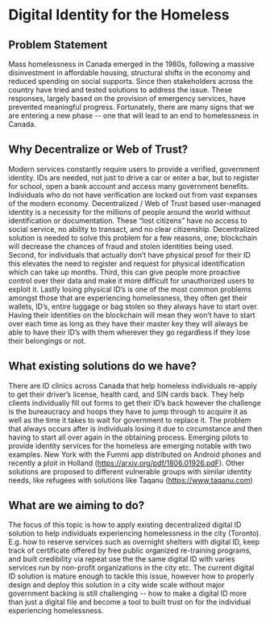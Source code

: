# Digital Identity for the Homeless
## Problem Statement
Mass homelessness in Canada emerged in the 1980s, following a massive disinvestment in affordable housing, structural shifts in the economy and reduced spending on social supports. Since then stakeholders across the country have tried and tested solutions to address the issue. These responses, largely based on the provision of emergency services, have prevented meaningful progress. Fortunately, there are many signs that we are entering a new phase -- one that will lead to an end to homelessness in Canada.
## Why Decentralize or Web of Trust?
Modern services constantly require users to provide a verified, government identity. IDs are needed, not just to drive a car or enter a bar, but to register for school, open a bank account and access many government benefits. Individuals who do not have verification are locked out from vast expanses of the modern economy. Decentralized / Web of Trust based user-managed identity is a necessity for the millions of people around the world without identification or documentation. These “lost citizens” have no access to social service, no ability to transact, and no clear citizenship. 
Decentralized solution is needed to solve this problem for a few reasons, one; blockchain will decrease the chances of fraud and stolen identities being used. Second, for individuals that actually don’t have physical proof for their ID this elevates the need to register and request for physical identification which can take up months. Third, this can give people more proactive control over their data and make it more difficult for unauthorized users to exploit it. Lastly losing physical ID’s is one of the most common problems amongst those that are experiencing homelessness, they often get their wallets, ID’s, entire luggage or bag stolen so they always have to start over. Having their identities on the blockchain will mean they won’t have to start over each time as long as they have their master key they will always be able to have their ID’s with them wherever they go regardless if they lose their belongings or not.
## What existing solutions do we have?
There are ID clinics across Canada that help homeless individuals re-apply to get their driver’s license, health card, and SIN cards back. They help clients individually fill out forms to get their ID’s back however the challenge is the bureaucracy and hoops they have to jump through to acquire it as well as the time it takes to wait for government to replace it. 
The problem that always occurs after is individuals losing it due to circumstance and then having to start all over again in the obtaining process.
Emerging pilots to provide identity services for the homeless are emerging notable with two examples. New York with the Fummi app distributed on Android phones  and recently a ploit in Holland (https://arxiv.org/pdf/1806.01926.pdF). 
Other solutions are proposed to different vulnerable groups with similar identity needs, like refugees with solutions like Taqanu (https://www.taqanu.com)
## What are we aiming to do?
The focus of this topic is how to apply existing decentralized digital ID solution to help individuals experiencing homelessness in the city (Toronto). E.g. how to reserve services such as overnight shelters with digital ID, keep track of certificate offered by free public organized re-training programs, and built credibility via repeat use the the same digital ID with varies services run by non-profit organizations in the city etc. The current digital ID solution is mature enough to tackle this issue, however how to properly design and deploy this solution in a city wide scale without major government backing is still challenging -- how to make a digital ID more than just a digital file and become a tool to built trust on for the individual experiencing homelessness. 
